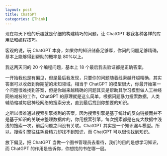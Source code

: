 ```yaml
---
layout: post
title: ChatGPT
categories: [Think]
---
```


现在每天下班的乐趣就是仔细的构建精巧的问题，让 ChatGPT 教我各种各样的库用法和编程技巧。

客观的说，玩 ChatGPT 本身，如果你的知识储备足够厚，你问的问题足够精确，基本上能够得到帮助的概率是 80%以上。

我这两天问的 20 个编程问题，基本上 18 个最后我去验证都是正确答案。

一开始我也是有偏见，但是最后我发现，只要你的问题随着线索越开越精确，其实答案可以收敛到你期望的未知领域。相当于 ChatGPT 的模型很大，你最开始第一个问题很难找到答案，但是你越来越精确的问题其实是帮助其学习模型做人工神经网络减枝的工作，ChatGPT 的原理就是这么简单，根据问题暴力搜索数据，人类辅助缩减每层神经网络的搜索分支，直到最后找到你想要的知识。

之所以很难通过搜索引擎找到的答案，因为搜索引擎是基于统计的反向链接而并不是基于知识的关联来整理数据库的，你用搜索引擎，每次搜索都是在庞大数据中浅浅的搜索一次，前后问题之间没有关联。ChatGPT 其实是一个知识漏斗模型。所以，搜索引擎往往耗费精力却找不到知识，而 ChatGPT 可以很快找到知识。

放下偏见，把 ChatGPT 当做一个图书管理员去看待，我们的目的是想学习知识，而 ChatGPT 的作用是告诉你，你想找的书在哪一层。
